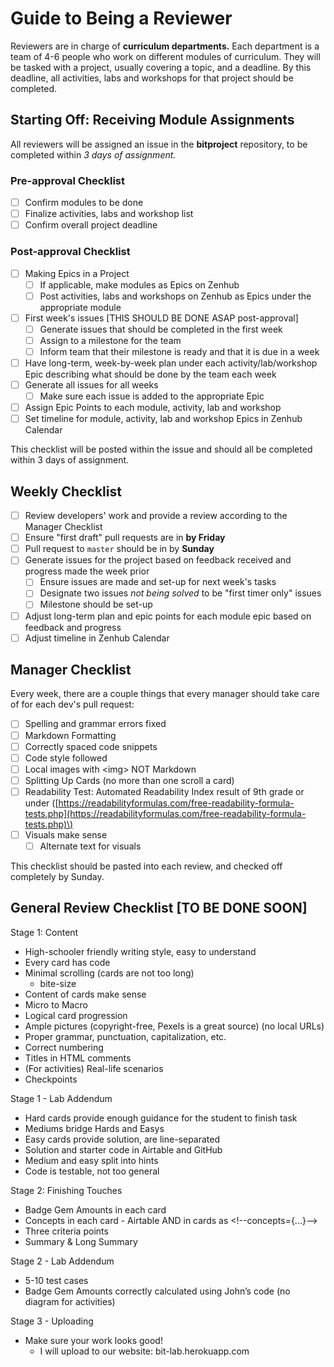 # Guide to Being a Reviewer

Reviewers are in charge of **curriculum departments.** Each department is a team of 4-6 people who work on different modules of curriculum. They will be tasked with a project, usually covering a topic, and a deadline. By this deadline, all activities, labs and workshops for that project should be completed.

## Starting Off: Receiving Module Assignments

All reviewers will be assigned an issue in the **bitproject** repository, to be completed within _3 days of assignment._

### Pre-approval Checklist

* [ ] Confirm modules to be done
* [ ] Finalize activities, labs and workshop list
* [ ] Confirm overall project deadline

### Post-approval Checklist

* [ ] Making Epics in a Project
  * [ ] If applicable, make modules as Epics on Zenhub
  * [ ] Post activities, labs and workshops on Zenhub as Epics under the appropriate module
* [ ] First week's issues \[THIS SHOULD BE DONE ASAP post-approval\]
  * [ ] Generate issues that should be completed in the first week
  * [ ] Assign to a milestone for the team
  * [ ] Inform team that their milestone is ready and that it is due in a week
* [ ] Have long-term, week-by-week plan under each activity/lab/workshop Epic describing what should be done by the team each week
* [ ] Generate all issues for all weeks 
  * [ ] Make sure each issue is added to the appropriate Epic
* [ ] Assign Epic Points to each module, activity, lab and workshop
* [ ] Set timeline for module, activity, lab and workshop Epics in Zenhub Calendar

This checklist will be posted within the issue and should all be completed within 3 days of assignment.

## Weekly Checklist

* [ ] Review developers' work and provide a review according to the Manager Checklist 
* [ ] Ensure "first draft" pull requests are in **by Friday**
* [ ] Pull request to `master` should be in by **Sunday**
* [ ] Generate issues for the project based on feedback received and progress made the week prior
  * [ ] Ensure issues are made and set-up for next week's tasks 
  * [ ] Designate two issues _not being solved_ to be "first timer only" issues
  * [ ] Milestone should be set-up
* [ ] Adjust long-term plan and epic points for each module epic based on feedback and progress
* [ ] Adjust timeline in Zenhub Calendar

## Manager Checklist

Every week, there are a couple things that every manager should take care of for each dev's pull request:

* [ ] Spelling and grammar errors fixed
* [ ] Markdown Formatting
* [ ] Correctly spaced code snippets
* [ ] Code style followed
* [ ] Local images with &lt;img&gt; NOT Markdown 
* [ ] Splitting Up Cards \(no more than one scroll a card\)
* [ ] Readability Test: Automated Readability Index result of 9th grade or under \([https://readabilityformulas.com/free-readability-formula-tests.php](https://readabilityformulas.com/free-readability-formula-tests.php)\)
* [ ] Visuals make sense
  * [ ] Alternate text for visuals

This checklist should be pasted into each review, and checked off completely by Sunday.

## General Review Checklist \[TO BE DONE SOON\]

Stage 1: Content

* High-schooler friendly writing style, easy to understand
* Every card has code
* Minimal scrolling \(cards are not too long\)
  * bite-size
* Content of cards make sense
* Micro to Macro
* Logical card progression 
* Ample pictures \(copyright-free, Pexels is a great source\) \(no local URLs\)
* Proper grammar, punctuation, capitalization, etc.
* Correct numbering
* Titles in HTML comments
* \(For activities\) Real-life scenarios
* Checkpoints

Stage 1 - Lab Addendum

* Hard cards provide enough guidance for the student to finish task
* Mediums bridge Hards and Easys
* Easy cards provide solution, are line-separated
* Solution and starter code in Airtable and GitHub
* Medium and easy split into hints
* Code is testable, not too general

Stage 2: Finishing Touches

* Badge Gem Amounts in each card
* Concepts in each card - Airtable AND in cards as &lt;!--concepts={...}--&gt;
* Three criteria points
* Summary & Long Summary

Stage 2 - Lab Addendum

* 5-10 test cases 
* Badge Gem Amounts correctly calculated using John’s code \(no diagram for activities\)

Stage 3 - Uploading

* Make sure your work looks good!
  * I will upload to our website: bit-lab.herokuapp.com

